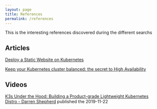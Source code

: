 ```yaml
---
layout: page
title: References
permalink: /references
---
```


This is the interesting references discovered during the different searchs

## Articles

[Deploy a Static Website on Kubernetes](https://rickyhan.com/jekyll/update/2017/09/05/deploy-static-website-on-kubernetes.html)

[Keep your Kubernetes cluster balanced: the secret to High Availability](https://itnext.io/keep-you-kubernetes-cluster-balanced-the-secret-to-high-availability-17edf60d9cb7)

## Videos

[K3s Under the Hood: Building a Product-grade Lightweight Kubernetes Distro - Darren Shepherd](https://www.youtube.com/watch?v=-HchRyqNtkU) published the 2019-11-22
